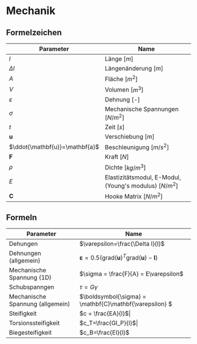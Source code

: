# Mechanik
## Formelzeichen
| Parameter|Name |
|---|---|
| $l$| Länge [$m$]|
| $\Delta l$| Längenänderung [$m$]|
| $A$| Fläche [$m^2$]|
| $V$| Volumen [$m^3$]|
| $\varepsilon$| Dehnung [-] |
| $\sigma$| Mechanische Spannungen [$N/m^2$] |
| $t$| Zeit [$s$] |
| $\mathbf{u}$| Verschiebung [$m$] |
| $\ddot{\mathbf{u}}=\mathbf{a}$| Beschleunigung [$m/s^2$] |
| $\mathbf{F}$| Kraft [$N$] |
| $\rho$| Dichte [$kg/m^3$]|
| $E$| Elastizitätsmodul, E-Modul, (Young's modulus) [$N/m^2$] |
| $\mathbf{C}$| Hooke Matrix [$N/m^2$] |


## Formeln
| Parameter|Name |
|---|---|
| Dehungen| $\varepsilon=\frac{\Delta l}{l}$ |
|Dehnungen (allgemein)| $\boldsymbol{\varepsilon}=0.5\left(\text{grad}(\mathbf{u})^T\text{grad}(\mathbf{u})-\mathbf{I}\right)$|
|Mechanische Spannung (1D) | $\sigma = \frac{F}{A} = E\varepsilon$ |
|Schubspanngen | $\tau = G\gamma$ |
|Mechanische Spannung (allgemein) | $\boldsymbol{\sigma} = \mathbf{C}\mathbf{\varepsilon} $ |
|Steifigkeit | $c = \frac{EA}{l}$\|
|Torsionssteifigkeit | $c_T=\frac{GI_P}{l}$\|
|Biegesteifigkeit | $c_B=\frac{EI}{l}$|